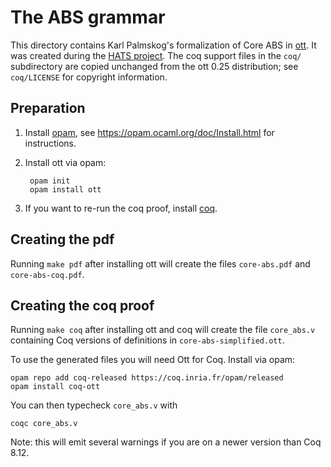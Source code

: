 The ABS grammar
===============

This directory contains Karl Palmskog's formalization of Core ABS in
[ott](http://www.cl.cam.ac.uk/~pes20/ott/).  It was created during the
[HATS project](http://hats-project.eu/).  The coq support files in the `coq/`
subdirectory are copied unchanged from the ott 0.25 distribution; see
`coq/LICENSE` for copyright information.

Preparation
-----------

1. Install [opam](https://opam.ocaml.org), see
   https://opam.ocaml.org/doc/Install.html for instructions.

2. Install ott via opam:

        opam init
        opam install ott

3. If you want to re-run the coq proof, install [coq](https://coq.inria.fr/).

Creating the pdf
----------------

Running `make pdf` after installing ott will create the files `core-abs.pdf`
and `core-abs-coq.pdf`.

Creating the coq proof
----------------------

Running `make coq` after installing ott and coq will create the file
`core_abs.v` containing Coq versions of definitions in `core-abs-simplified.ott`.

To use the generated files you will need Ott for Coq.
Install via opam:

    opam repo add coq-released https://coq.inria.fr/opam/released
    opam install coq-ott

You can then typecheck `core_abs.v` with

    coqc core_abs.v
    
Note: this will emit several warnings if you are on a newer version than Coq 8.12.
